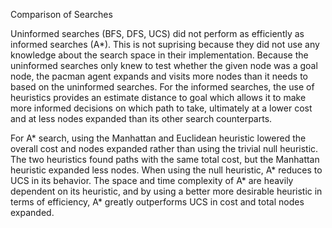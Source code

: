Comparison of Searches

Uninformed searches (BFS, DFS, UCS) did not perform as efficiently as informed searches (A*). This is not suprising because
they did not use any knowledge about the search space in their implementation. Because the uninformed searches only knew to test
whether the given node was a goal node, the pacman agent expands and visits more nodes than it needs to based on the uninformed
searches. For the informed searches, the use of heuristics provides an estimate distance to goal which allows it to make more
informed decisions on which path to take, ultimately at a lower cost and at less nodes expanded than its other search counterparts.

For A* search, using the Manhattan and Euclidean heuristic lowered the overall cost and nodes expanded rather than using the trivial
null heuristic. The two heuristics found paths with the same total cost, but the Manhattan heuristic expanded less nodes. When using
the null heuristic, A* reduces to UCS in its behavior. The space and time complexity of A* are heavily dependent on its heuristic, and
by using a better more desirable heuristic in terms of efficiency, A* greatly outperforms UCS in cost and total nodes expanded.
